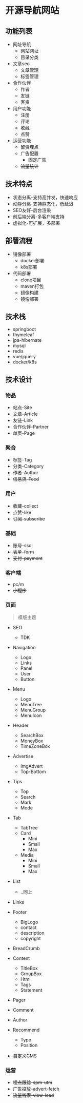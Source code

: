 # 开源导航网站
## 功能列表
+ 网址导航
  + 网站网址
  + 目录分类
+ 文章seo
  + 文章管理
  + 标签管理
+ 合作伙伴
  + 作者
  + 友链
  + 客资
+ 用户功能
  + 注册
  + 评论
  + 收藏
  + 点赞
+ 运营功能
  + 留资埋点
  + 广告配置
    + 固定广告 
  + ~~流量统计~~

## 技术特点
+ 状态分离-支持高并发，快速响应
+ 动静分离-支持静态化，低延迟
+ SEO友好-后台渲染
+ 前后端分离-多客户端支持
+ 虚拟化-可扩展，多部署

## 部署流程
+ 镜像部署
  + docker部署
  + k8s部署
+ 代码部署
  + clone项目
  + maven打包
  + 镜像构建
  + 镜像部署

## 技术栈
+ springboot
+ thymeleaf
+ jpa-hibernate
+ mysql
+ redis
+ vue/jquery
+ docker/k8s

## 技术设计
### 物品
+ 站点-Site
+ 文章-Article
+ 友链-Link
+ 合作伙伴-Partner
+ 单页-Page

### 聚合
+ 标签-Tag
+ 分类-Category
+ 作者-Author
+ ~~信息流-Feed~~

### 用户
+ 收藏-collect
+ 点赞-like
+ ~~订阅-subscribe~~

### 基础
+ 账号-sso
+ ~~表单-form~~
+ ~~支付-payment~~

### 客户端
+ pc/m
+ ~~小程序~~

### 页面
> 模版主题
+ SEO
  + TDK
+ Navigation
  + Logo
  + Links
  + Panel
  + User
  + Button
+ Menu
    + Logo
    + MenuTree
    + MenuGroup
    + MenuIcon
+ Header
  + SearchBox
  + MoneyBox
  + TimeZoneBox
+ Advertise
  + ImgAdvert
  + Top-Bottom
+ Tips
  + Top
  + Search
  + Mark
  + Mode
+ Tab
  + TabTree
  + Card
    + Mini
    + Small
    + Max
  + Media
    + Mini
    + Small
    + Max
+ List
  + ..同上
+ Links
+ Footer
  + BigLogo
  + contact
  + description
  + copyright
+ BreadCrumb
+ Content
  + TitleBox
  + GroupBox
  + Html
  + Tags
  + Statement
+ Pager
+ Comment
+ Author
+ Recommend
  + Type
  + Position

+ ~~自定义CMS~~

### 运营
+ ~~埋点跟踪-spm-utm~~
+ 广告投放-advert-fetch
+ ~~流量线索-view-lead~~